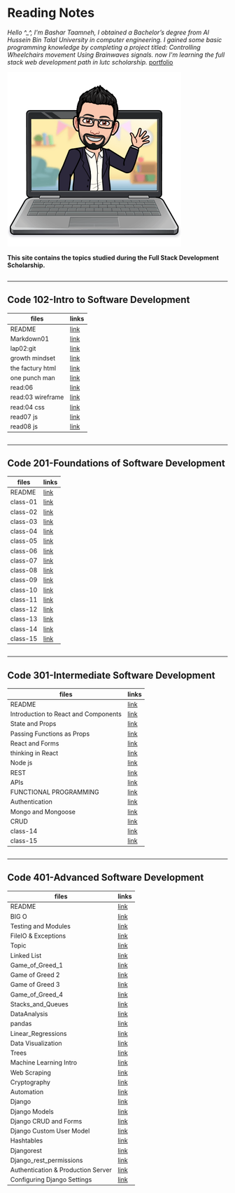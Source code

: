 # Reading Notes

*Hello ^_^, I'm Bashar Taamneh,
I obtained a Bachelor’s degree from Al Hussein Bin Talal University in computer engineering.
I gained some basic programming knowledge by completing a project titled: Controlling Wheelchairs movement Using Brainwaves signals.
now I'm learning the full stack web development path in lutc scholarship.*
[portfolio](https://bashartaamnehportfolio.netlify.app/)

![](imgs/bbt.png)

**This site contains the topics studied during the Full Stack Development Scholarship.**

~~~
~~~

----

## Code 102-Intro to Software Development

  | files       |         links        |
  | ----------- | -------------------- |
  | README      | [link](https://bashartaamneh.github.io/READING-NOTE/)    |
  | Markdown01  | [link](https://bashartaamneh.github.io/READING-NOTE/101readingclass/Read:%2001)   |
  | lap02:git   | [link](https://bashartaamneh.github.io/READING-NOTE/101readingclass/lap02:git)    |
  | growth mindset    | [link](https://bashartaamneh.github.io/READING-NOTE/101readingclass/Markdown01)    |
  | the factury html | [link](https://bashar-task.bashartaamneh.repl.co)    |
  |one punch man | [link](https://bashartaamneh.github.io/OnePunchMan/)    |
  | read:06   | [link](https://bashartaamneh.github.io/READING-NOTE/101readingclass/read:06)    |
  | read:03 wireframe  | [link](https://bashartaamneh.github.io/READING-NOTE/101readingclass/wireframe03)    |
 | read:04 css  | [link](https://bashartaamneh.github.io/READING-NOTE/101readingclass/read:04Css)    |
 | read07 js | [link](https://bashartaamneh.github.io/READING-NOTE/101readingclass/read07)    |
 | read08 js | [link](https://bashartaamneh.github.io/READING-NOTE/101readingclass/read08)    |

~~~
~~~

____

## Code 201-Foundations of Software Development

  | files       |         links        |
  | ----------- | -------------------- |
  | README      | [link](https://bashartaamneh.github.io/READING-NOTE/201-ReadingNotes)    |
   | class-01 | [link](https://bashartaamneh.github.io/READING-NOTE/201readingclass/class-01)|
   | class-02 | [link](https://bashartaamneh.github.io/READING-NOTE/201readingclass/class-02) |
  |   class-03  | [link](https://bashartaamneh.github.io/READING-NOTE/201readingclass/class-03)   |
  | class-04 | [link](https://bashartaamneh.github.io/READING-NOTE/201readingclass/class-04)      |
  |class-05 | [link](https://bashartaamneh.github.io/READING-NOTE/201readingclass/class-05)       |
  | class-06 | [link](https://bashartaamneh.github.io/READING-NOTE/201readingclass/class-06)    |
  | class-07  | [link](https://bashartaamneh.github.io/READING-NOTE/201readingclass/class-07)     |
  | class-08  | [link](https://bashartaamneh.github.io/READING-NOTE/201readingclass/class-08)     |
  | class-09 | [link](https://bashartaamneh.github.io/READING-NOTE/201readingclass/class-09)      |
  | class-10| [link](https://bashartaamneh.github.io/READING-NOTE/201readingclass/class-10)      |
  | class-11 | [link](https://bashartaamneh.github.io/READING-NOTE/201readingclass/class-11)     |
  |class-12| [link](https://bashartaamneh.github.io/READING-NOTE/201readingclass/class-12)       |
  | class-13 | [link](https://bashartaamneh.github.io/READING-NOTE/201readingclass/class-13)     |
  | class-14 | [link](https://bashartaamneh.github.io/READING-NOTE/201readingclass/class-14)     |
  |class-15 | [link](https://bashartaamneh.github.io/READING-NOTE/201readingclass/class-15)     |

~~~
~~~

____

## Code 301-Intermediate Software Development

  | files       |         links        |
  | ----------- | -------------------- |
  | README      | [link](https://bashartaamneh.github.io/READING-NOTE/201-ReadingNotes)    |
   |Introduction to React and Components|[link](https://bashartaamneh.github.io/READING-NOTE/301readingclass/IntroductiontoReact)|
   |State and Props|[link](https://bashartaamneh.github.io/READING-NOTE/301readingclass/State&Props)|
  |Passing Functions as Props|[link](https://bashartaamneh.github.io/READING-NOTE/301readingclass/PassingFunctionsasProps)|
  |React and Forms|[link](https://bashartaamneh.github.io/READING-NOTE/301readingclass/ReactandForms)|
  |thinking in React| [link](https://bashartaamneh.github.io/READING-NOTE/301readingclass/thinkinginReact)|
  |Node js| [link](https://bashartaamneh.github.io/READING-NOTE/301readingclass/Nodejs)|
  |REST| [link](https://bashartaamneh.github.io/READING-NOTE/301readingclass/REST)     |
  |APIs| [link](https://bashartaamneh.github.io/READING-NOTE/301readingclass/APIs)      |
  |FUNCTIONAL PROGRAMMING| [link](https://bashartaamneh.github.io/READING-NOTE/301readingclass/Inmemorystorage)      |
  |Authentication| [link](https://bashartaamneh.github.io/READING-NOTE/301readingclass/Authentication)      |
  |Mongo and Mongoose| [link](https://bashartaamneh.github.io/READING-NOTE/301readingclass/MongoandMongoose)       |
  |CRUD| [link](https://bashartaamneh.github.io/READING-NOTE/301readingclass/CRUD)     |
  | class-14 | [link]()     |
  |class-15 | [link]()     |

~~~
~~~

____

## Code 401-Advanced Software Development

  | files       |         links        |
  | ----------- | -------------------- |
  | README      | [link](https://bashartaamneh.github.io/READING-NOTE/201-ReadingNotes)    |
   | BIG O | [link](https://bashartaamneh.github.io/READING-NOTE/401readingclass/bigO)|
   | Testing and Modules | [link](https://bashartaamneh.github.io/READING-NOTE/401readingclass/TestingandModules) |
  |   FileIO & Exceptions | [link](https://bashartaamneh.github.io/READING-NOTE/401readingclass/FileIO&Exceptions)   |
  | Topic | [link](https://bashartaamneh.github.io/READING-NOTE/401readingclass/topicclass&recurssion)      |
  |Linked List | [link](https://bashartaamneh.github.io/READING-NOTE/401readingclass/LinkedList)       |
  | Game_of_Greed_1 | [link](https://bashartaamneh.github.io/READING-NOTE/401readingclass/Game_of_Greed_1)    |
  | Game of Greed 2  | [link](https://bashartaamneh.github.io/READING-NOTE/401readingclass/Game_of_Greed_2)     |
  | Game of Greed 3  | [link](https://bashartaamneh.github.io/READING-NOTE/401readingclass/Game_of_Greed_3)     |
  | Game_of_Greed_4 | [link](https://bashartaamneh.github.io/READING-NOTE/401readingclass/Game_of_Greed_4)      |
  | Stacks_and_Queues| [link](https://bashartaamneh.github.io/READING-NOTE/401readingclass/Stacks_and_Queues)      |
  | DataAnalysis | [link](https://bashartaamneh.github.io/READING-NOTE/401readingclass/DataAnalysis)     |
  |pandas| [link](https://bashartaamneh.github.io/READING-NOTE/401readingclass/pandas)       |
  | Linear_Regressions | [link](https://bashartaamneh.github.io/READING-NOTE/401readingclass/Linear_Regressions)     |
  |  Data Visualization | [link](https://bashartaamneh.github.io/READING-NOTE/401readingclass/DataVisualization)     |
  |Trees | [link](https://bashartaamneh.github.io/READING-NOTE/401readingclass/Trees)     |
  |Machine Learning Intro | [link](https://bashartaamneh.github.io/READING-NOTE/401readingclass/MachineLearningIntro)     |
  |Web Scraping | [link](https://bashartaamneh.github.io/READING-NOTE/401readingclass/WebScraping)     |
  |Cryptography | [link](https://bashartaamneh.github.io/READING-NOTE/401readingclass/Cryptography)     |
  |Automation | [link](https://bashartaamneh.github.io/READING-NOTE/401readingclass/Automation)     |
  |Django | [link](https://bashartaamneh.github.io/READING-NOTE/401readingclass/Django)     |
  |Django Models | [link](https://bashartaamneh.github.io/READING-NOTE/401readingclass/DjangoModels)     |
  |Django CRUD and Forms | [link](https://bashartaamneh.github.io/READING-NOTE/401readingclass/DjangoCRUDandForms)     |
  |Django Custom User Model | [link](https://bashartaamneh.github.io/READING-NOTE/401readingclass/Django_custom_user_model)     |
  |Hashtables | [link](https://bashartaamneh.github.io/READING-NOTE/401readingclass/Hashtables_)     |
  |Djangorest | [link](https://bashartaamneh.github.io/READING-NOTE/401readingclass/Djangorest_)     |
  |Django_rest_permissions | [link](https://bashartaamneh.github.io/READING-NOTE/401readingclass/Django_rest_permissions)     |
  |Authentication & Production Server | [link](https://bashartaamneh.github.io/READING-NOTE/401readingclass/Authentication_ProductionServer)     |
  |Configuring Django Settings | [link](https://bashartaamneh.github.io/READING-NOTE/401readingclass/ConfiguringDjangoSettings)     |
